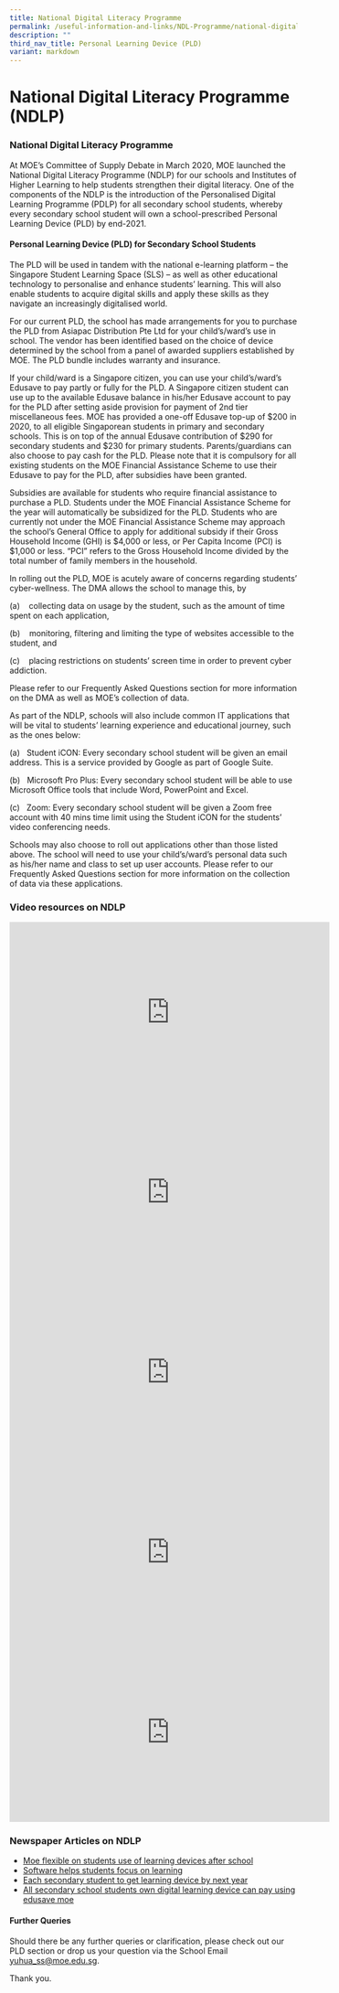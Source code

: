 ```yaml
---
title: National Digital Literacy Programme
permalink: /useful-information-and-links/NDL-Programme/national-digital-literacy-programme/
description: ""
third_nav_title: Personal Learning Device (PLD)
variant: markdown
---
```

# **National Digital Literacy Programme (NDLP)**

### National Digital Literacy Programme

At MOE’s Committee of Supply Debate in March 2020, MOE launched the National Digital Literacy Programme (NDLP) for our schools and Institutes of Higher Learning to help students strengthen their digital literacy. One of the components of the NDLP is the introduction of the Personalised Digital Learning Programme (PDLP) for all secondary school students, whereby every secondary school student will own a school-prescribed Personal Learning Device (PLD) by end-2021. 

  

#### **Personal Learning Device (PLD) for Secondary School Students**

The PLD will be used in tandem with the national e-learning platform – the Singapore Student Learning Space (SLS) – as well as other educational technology to personalise and enhance students’ learning. This will also enable students to acquire digital skills and apply these skills as they navigate an increasingly digitalised world.  

For our current PLD, the school has made arrangements for you to purchase the PLD from Asiapac Distribution Pte Ltd for your child’s/ward’s use in school. The vendor has been identified based on the choice of device determined by the school from a panel of awarded suppliers established by MOE. The PLD bundle includes warranty and insurance.&nbsp;

If your child/ward is a Singapore citizen, you can use your child’s/ward’s Edusave to pay partly or fully for the PLD. A Singapore citizen student can use up to the available Edusave balance in his/her Edusave account to pay for the PLD after setting aside provision for payment of 2nd tier miscellaneous fees. MOE has provided a one-off Edusave top-up of $200 in 2020, to all eligible Singaporean students in primary and secondary schools. This is on top of the annual Edusave contribution of $290 for secondary students and $230 for primary students. Parents/guardians can also choose to pay cash for the PLD. Please note that it is compulsory for all existing students on the MOE Financial Assistance Scheme to use their Edusave to pay for the PLD, after subsidies have been granted.

Subsidies are available for students who require financial assistance to purchase a PLD. Students under the MOE Financial Assistance Scheme for the year will automatically be subsidized for the PLD. Students who are currently not under the MOE Financial Assistance Scheme may approach the school’s General Office to apply for additional subsidy if their Gross Household Income (GHI) is $4,000 or less, or Per Capita Income (PCI) is $1,000 or less. “PCI” refers to the Gross Household Income divided by the total number of family members in the household.

In rolling out the PLD, MOE is acutely aware of concerns regarding students’ cyber-wellness. The DMA allows the school to manage this, by

  

(a)&nbsp; &nbsp; collecting data on usage by the student, such as the amount of time spent on each application,

(b)&nbsp; &nbsp; monitoring, filtering and limiting the type of websites accessible to the student, and

(c)&nbsp; &nbsp; placing restrictions on students’ screen time in order to prevent cyber addiction.

Please refer to our Frequently Asked Questions section for more information on the DMA as well as MOE’s collection of data.

As part of the NDLP, schools will also include common IT applications that will be vital to students’ learning experience and educational journey, such as the ones below:

(a)&nbsp; &nbsp;Student iCON: Every secondary school student will be given an email address. This is a service provided by Google as part of Google Suite.

(b)&nbsp; &nbsp;Microsoft Pro Plus: Every secondary school student will be able to use Microsoft Office tools that include Word, PowerPoint and Excel.

(c)&nbsp; &nbsp;Zoom: Every secondary school student will be given a Zoom free account with 40 mins time limit using the Student iCON for the students’ video conferencing needs.&nbsp;

Schools may also choose to roll out applications other than those listed above. The school will need to use your child’s/ward’s personal data such as his/her name and class to set up user accounts. Please refer to our Frequently Asked Questions section for more information on the collection of data via these applications.

### Video resources on NDLP

<iframe width="560" height="315" src="https://www.youtube.com/embed/3FKftVAU4eI" title="YouTube video player" frameborder="0" allow="accelerometer; autoplay; clipboard-write; encrypted-media; gyroscope; picture-in-picture" allowfullscreen=""></iframe>

<iframe width="560" height="315" src="https://www.youtube.com/embed/fsv_Lr4WHSk" title="YouTube video player" frameborder="0" allow="accelerometer; autoplay; clipboard-write; encrypted-media; gyroscope; picture-in-picture" allowfullscreen=""></iframe>

<iframe width="560" height="315" src="https://www.youtube.com/embed/-TCnHCORdYc" title="YouTube video player" frameborder="0" allow="accelerometer; autoplay; clipboard-write; encrypted-media; gyroscope; picture-in-picture" allowfullscreen=""></iframe>

<iframe width="560" height="315" src="https://www.youtube.com/embed/atVkNBXMVnY" title="YouTube video player" frameborder="0" allow="accelerometer; autoplay; clipboard-write; encrypted-media; gyroscope; picture-in-picture" allowfullscreen=""></iframe>

<iframe width="560" height="315" src="https://www.youtube.com/embed/6oIAtbruVf4" title="YouTube video player" frameborder="0" allow="accelerometer; autoplay; clipboard-write; encrypted-media; gyroscope; picture-in-picture" allowfullscreen=""></iframe>

### Newspaper Articles on NDLP

* [Moe flexible on students use of learning devices after school](https://www.straitstimes.com/singapore/parenting-education/moe-flexible-on-students-use-of-learning-devices-after-school-lawrence)  
* [Software helps students focus on learning](https://www.straitstimes.com/singapore/parenting-education/software-helps-students-focus-on-learning)  
* [Each secondary student to get learning device by next year](https://www.straitstimes.com/politics/each-secondary-student-to-get-learning-device-by-next-year)  
* [All secondary school students own digital learning device can pay using edusave moe](https://www.todayonline.com/singapore/all-secondary-school-students-own-digital-learning-device-2028-can-pay-using-edusave-moe)

#### **Further Queries**

Should there be any further queries or clarification, please check out our PLD section or drop us your question via the School Email [yuhua_ss@moe.edu.sg](yuhua_ss@moe.edu.sg).

  

Thank you.